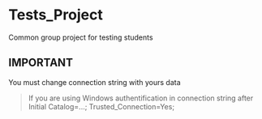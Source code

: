 # Tests_Project
Common group project for testing students

## IMPORTANT
You must change connection string with yours data
> If you are using Windows authentification in connection string after Initial Catalog=...; Trusted_Connection=Yes;
